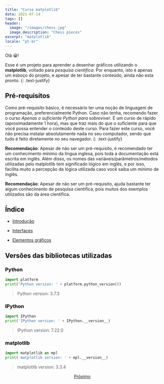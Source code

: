 ```yaml
---
title: "Curso matplotlib"
data: 2021-07-14
tags: []
header:
  image: "/images/chess.jpg"
  image_description: "Chess pieces"
excerpt: "matplotlib"
locale: "pt-br"
---
```


Olá 😀!

Esse é um projeto para aprender a desenhar gráficos utilizando o **matplotlib**, voltado para *pesquisa cientifica*. Por enquanto, isto é apenas um esboço do projeto, e apesar de ter bastante conteúdo, ainda não esta pronto.
{: .text-justify}

<h2><a style="color:black" id="">Pré-requisitos</a></h2>

Como pré-requisito básico, é necessário ter uma noção de linguagem de programação, preferencialmente Python. Caso não tenha, recomendo fazer o curso *Apenas o suficiente Python para sobreviver*. É um curso de rápido (aproximadamente 1 hora), mas que traz mais do que o suficiente para que você possa entender o conteúdo	deste curso. Para fazer este curso, você não precisa instalar absolutamente nada no seu computador, sendo que tudo é feito diretamente no seu navegador.
{: .text-justify}

**Recomendação**: Apesar de não ser um pré-requisito, é recomendado ter um conhecimento mínimo da língua inglesa, pois toda a documentação está escrita em inglês. Além disso, os nomes das variáveis/parâmetros/métodos utilizadas pelo matplotlib tem significado lógico em inglês, e por isso, facilita muito a percepção da lógica utilizada caso você saiba um mínimo de inglês.

**Recomendação**: Apesar de não ser um pré-requisito, ajuda bastante ter algum conhecimento de pesquisa cientifica, pois muitos dos exemplos utilizados são da área científica.

<h2><a style="color:black" id="">Índice</a></h2>

+ <a href="/Curso-matplotlib-01">Introdução</a>

+ <a href="/Curso-matplotlib-02">Interfaces</a>

+ <a href="/Curso-matplotlib-03">Elementos gráficos</a>


<h2><a style="color:black" >Versões das bibliotecas utilizadas</a></h2>

<h3><a style="color:black" >Python</a></h3>

```python
import platform
print('Python version: ' + platform.python_version())
```

> Python version: 3.7.3

<h3><a style="color:black" >IPython</a></h3>


```python
import IPython
print('IPython version: ' + IPython.__version__)
```

> IPython version: 7.22.0

<h3><a style="color:black" >matplotlib</a></h3>

```python
import matplotlib as mpl
print('matplotlib version: ' + mpl.__version__)
```

> matplotlib version: 3.3.4


<p style="text-align: center">
  <a href="/Curso-matplotlib-01" class="btn btn--success">Próximo</a>
</p>

